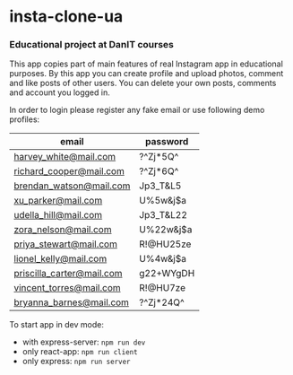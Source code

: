 # insta-clone-ua
### Educational project at DanIT courses

This app copies part of main features of real Instagram app in educational purposes.
By this app you can create profile and upload photos, comment and like posts of other users.
You can delete your own posts, comments and account you logged in.

In order to login please register any fake email or use following demo profiles:

| email                     | password  |
|---------------------------|-----------|
| harvey_white@mail.com     | ?^Zj*5Q^  |
| richard_cooper@mail.com   | ?^Zj*6Q^  |
| brendan_watson@mail.com   | Jp3_T&L5  |
| xu_parker@mail.com        | U%5w&j$a  |
| udella_hill@mail.com      | Jp3_T&L22 |
| zora_nelson@mail.com      | U%22w&j$a |
| priya_stewart@mail.com    | R!@HU25ze |
| lionel_kelly@mail.com     | U%4w&j$a  |
| priscilla_carter@mail.com | g22+WYgDH |
| vincent_torres@mail.com   | R!@HU7ze  |
| bryanna_barnes@mail.com   | ?^Zj*24Q^ |


To start app in dev mode:

*   with express-server: `npm run dev`
*   only react-app: `npm run client`
*   only express: `npm run server`
